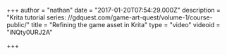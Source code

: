 +++
author = "nathan"
date = "2017-01-20T07:54:29.000Z"
description = "Krita tutorial series: //gdquest.com/game-art-quest/volume-1/course-public/"
title = "Refining the game asset in Krita"
type = "video"
videoid = "iNQty0URJ2A"

+++

